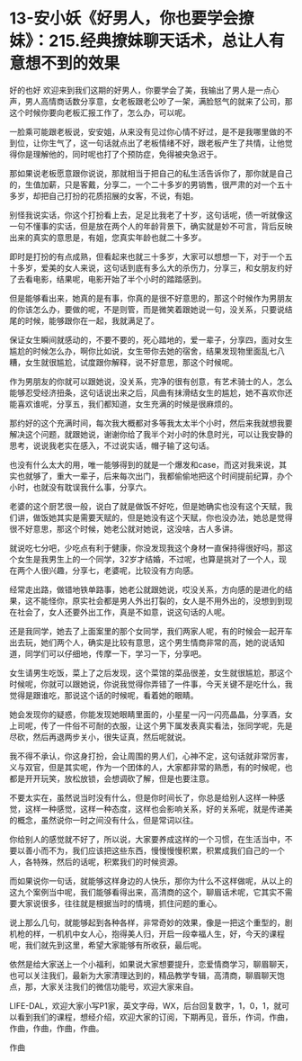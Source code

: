 # 13-安小妖《好男人，你也要学会撩妹》：215.经典撩妹聊天话术，总让人有意想不到的效果

好的也好 欢迎来到我们这期的好男人，你要学会了美，我输出了男人是一点心声，男人高情商话数分享意，女老板跟老公吵了一架，满脸怒气的就来了公司，那这个时候你要向老板汇报工作了，怎么办，可以呢。

一脸乘可能跟老板说，安安姐，从来没有见过你心情不好过，是不是我哪里做的不到位，让你生气了，这一句话就点出了老板情绪不好，跟老板产生了共情，让他觉得你是理解他的，同时呢也打了个预防症，免得被央急迟于。

那如果说老板愿意跟你说说，那就相当于把自己的私生活告诉你了，那你就是自己的，生值加薪，只是客戴，分享二，一个二十多岁的男销售，很严肃的对一个五十多岁，却把自己打扮的花质招展的女客，不说，有姐。

别怪我说实话，你这个打扮看上去，足足比我老了十岁，这句话呢，债一听就像这一句不懂事的实话，但是放在两个人的年龄背景下，确实就是妙不可言，背后反映出来的真实的意思是，有姐，您真实年龄也就二十多岁。

即时是打扮的有点成熟，但看起来也就三十多岁，大家可以想想一下，对于一个五十多岁，爱美的女人来说，这句话到底有多么大的杀伤力，分享三，和女朋友约好了去看电影，结果呢，电影开始了半个小时的踏踏感到。

但是能够看出来，她真的是有事，你真的是很不好意思的，那这个时候作为男朋友的你该怎么办，要做的呢，不是则管，而是微笑着跟她说一句，没关系，只要说结尾的时候，能够跟你在一起，我就满足了。

保证女生瞬间就感动的，不要不要的，死心踏地的，爱一辈子，分享四，面对女生尴尬的时候怎么办，啊你比如说，女生带你去她的宿舍，结果发现物里面乱七八糟，女生就很尴尬，试度跟你解释，说不好意思，那这个时候呢。

作为男朋友的你就可以跟她说，没关系，完净的很有创意，有艺术骑士的人，怎么能够忍受经济扭条，这句话说出来之后，风曲有抹滑结女生的尴尬，她不喜欢你还能喜欢谁呢，分享五，我们都知道，女生充满的时候是很麻烦的。

那约好的这个充满时间，每次我大概都对多等我太太半个小时，然后来我就想我要解决这个问题，就跟她说，谢谢你给了我半个对小时的休息时光，可以让我安静的思考，说说我老实在感入，不过说实话，帽子输了这句话。

也没有什么太大的用，唯一能够得到的就是一个爆发和case，而这对我来说，其实也就够了，重大一辈子，后来每次出门，我都偷偷地把这个时间提前纪算，办个小时，也就没有耽误我什么事，分享六。

老婆的这个厨艺很一般，说白了就是做饭不好吃，但是她确实也没有这个天赋，我们讲，做饭她其实是需要天赋的，但是她没有这个天赋，你也没办法，她总是觉得很不好意思，那这个时候，她老公就对她说，这没啥，古人多讲。

就说吃七分吧，少吃点有利于健康，你没发现我这个身材一直保持得很好吗，那这个女生是我男生上的一个同学，32岁才结婚，不过呢，也算是挑对了一个人，现在两个人很兴趣，分享七，老婆呢，比较没有方向感。

经常走出路，做错地铁单路事，她老公就跟她说，哎没关系，方向感的是进化的结果，这不能怪你，原实社会都是男人外出打裂的，女人是不用外出的，没想到到现在社会了，女人还要外出工作，真是不如意，说这句话的人呢。

还是我同学，她去了上面案里的那个女同学，我们两家人呢，有的时候会一起开车出去玩，她们两个人，确实是比较有意思，这个男生情商非常的高，她的说话知道，同学们可以仔细地，传摩一下，学习一下，分享吧。

女生请男生吃饭，菜上了之后发现，这个菜馆的菜品很差，女生就很尴尬，那这个时候呢，你就可以跟她说，你说我觉得你弄错了一件事，今天关键不是吃什么，我觉得是跟谁吃，那说这个话的时候呢，看着她的眼睛。

她会发现你的疑惑，你能发现她眼睛里面的，小星星一闪一闪亮晶晶，分享酒，女上司呢，传了一件俗不可耐的衣服，让这个男下属发表真实看法，张同学呢，先是尽砍，然后再退两步关小，很失证真，然后呢就说。

我不得不承认，你这身打扮，会让周围的男人们，心神不定，这句话就非常厉害，义与双官，但是其实呢，作为一个团体的人，大家都非常的熟悉，有的时候呢，也都是开开玩笑，放松放锁，会想调砍了解，但是也要注意。

不要太实在，虽然说当时没有什么，但是你时间长了，你总是给别人这样一种感觉，这样一种感觉，这样一种态度，这样也会影响关系，好的关系呢，就是传递美的概念，虽然说你一时之间没有什么，但是常词以往。

你给别人的感觉就不好了，所以说，大家要养成这样的一个习惯，在生活当中，不要以善小而不为，我们应该把这些东西，慢慢慢慢积累，积累成我们自己的一个人，各特殊，然后的话呢，积累我们的时候资源。

而如果说你一句话，就能够这样身边的人快乐，那你为什么不这样做呢，从以上的这九个案例当中呢，我们能够看得出来，高清商的这个，聊眉话术呢，它其实不需要大家说很多，往往就是根据当时的情境，抓住问题的重心。

说上那么几句，就能够起到各种各样，非常奇妙的效果，像是一把这个重型的，剧机枪的样，一机机中女人心，抱得美人归，开启一段幸福人生，好，今天的课程呢，我们就先到这里，希望大家能够有所收获，最后呢。

依然是给大家送上一个小福利，如果说大家想要提升，恋爱情商学习，聊眉聊天，也可以关注我们，最新为大家清理达到的，精品教学专辑，高清商，聊眉聊天饱点，那，大家关注我们的微信功能号，欢迎大家来自。

LIFE-DAL，欢迎大家小写P1家，英文字母，WX，后台回复数字，1，0，1，就可以看到我们的课程，想经介绍，欢迎大家的订阅，下期再见，音乐，作词，作曲，作曲，作曲，作曲，作曲。

作曲
